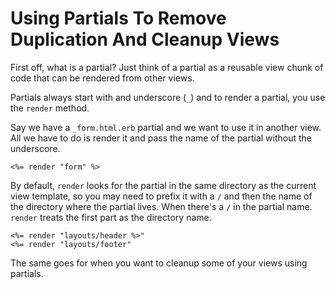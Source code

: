 # Using Partials To Remove Duplication And Cleanup Views

First off, what is a partial? Just think of a partial as a reusable view chunk of code that can be rendered from other views.

Partials always start with and underscore (`_`) and to render a partial, you use the `render` method.

Say we have a `_form.html.erb` partial and we want to use it in another view. All we have to do is render it and pass the name of the partial without the underscore.

`<%= render "form" %>`

By default, `render` looks for the partial in the same directory as the current view template, so you may need to prefix it with a `/` and then the name of the directory where the partial lives. When there's a `/` in the partial name. `render` treats the first part as the directory name.

`<%= render "layouts/header %>"`<br>
`<%= render "layouts/footer"`

The same goes for when you want to cleanup some of your views using partials.
